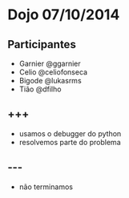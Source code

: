 # Dojo 07/10/2014

## Participantes

- Garnier @ggarnier
- Celio @celiofonseca
- Bigode @lukasrms
- Tião @dfilho

## +++

- usamos o debugger do python
- resolvemos parte do problema

## ---

- não terminamos
